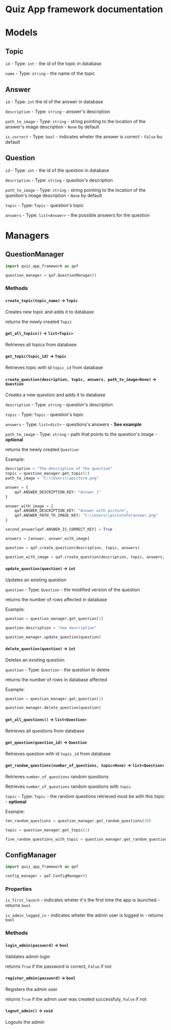 # Quiz App framework documentation

# Models

## Topic
`id` - Type: `int` - the id of the topic in database 

`name` - Type: `string` - the name of the topic

## Answer
`id` - Type: `int` the id of the answer in database

`description` - Type: `string` - answer's description

`path_to_image` - Type: `string` - string pointing to the location of the answer's image description - `None` by default

`is_correct` - Type: `bool` - indicates wheter the answer is correct - `False` bu default




## Question
`id` - Type: `int` - the id of the question in database

`description` - Type: `string` - question's description

`path_to_image` - Type: `string` - string pointing to the location of the question's image description - `None` by default

`topic` - Type: `Topic` - question's topic

`answers` - Type: `list<Answer>` - the possible answers for the question


# Managers

## QuestionManager
```python
import quiz_app_framework as qaf

question_manager = qaf.QuestionManager()
```
### Methods
#### `create_topic(topic_name)` -> `Topic`
Creates new topic and adds it to database

returns the newly created `Topic`

#### `get_all_topics()` -> `list<Topic>`
Retrieves all topics from database

#### `get_topic(topic_id)` -> `Topic`
Retrieves topic with id `topic_id` from database

#### `create_question(description, topic, answers, path_to_image=None)` -> `Question`
Creates a new question and adds it to database

`description` - Type: `string` - question's description

`topic` - Type: `Topic` - question's topic

`answers` - Type: `list<dict>` - questions's answers - **See example**

`path_to_image` - Type: `string` - path that points to the question's image - **optional**

returns the newly created `Question`

Example:
```python
description = "The description of the question"
topic = question_manager.get_topic(1)
path_to_image = "C:\\Users\\apicture.png"

answer = {
    qaf.ANSWER_DESCRIPTION_KEY: "Answer 1"
}

answer_with_image = {
    qaf.ANSWER_DESCRIPTION_KEY: "Answer with picture",
    qaf.ANSWER_PATH_TO_IMAGE_KEY: "C:\\Users\\pictureforanswer.png"
}

second_answer[qaf.ANSWER_IS_CORRECT_KEY] = True

answers = [answer, answer_with_image]

question = qaf.create_question(description, topic, answers)

question_with_image = qaf.create_question(description, topic, answers, path_to_image=path_to_image)
```

#### `update_question(question)` -> `int`
Updates an existing question

`question` - Type: `Question` - the modified version of the question

returns the number of rows affected in database

Example:
```python
question = question_manager.get_question(1)

question.description = "new description"

question_manager.update_question(question)
```

#### `delete_question(question)` -> `int`
Deletes an existing question

`question` - Type: `Question` - the question to delete

returns the number of rows in database affected

Example:
```python
question = question_manager.get_question(1)

question_manager.delete_question(question)
```

#### `get_all_questions()` -> `list<Question>`
Retrieves all questions from database

#### `get_question(question_id)` -> `Question`
Retrieves question with id `topic_id` from database

#### `get_random_questions(number_of_questions, topic=None)` -> `list<Question>`
Retrieves `number_of_questions` random questions

Retrieves `number_of_questions` random questions with `topic`

`topic` - Type: `Topic` - the random questions retrieved must be with this topic - **optional**

Example:
```python
ten_random_questions = question_manager.get_random_questions(10)

topic = question_manager.get_topic(1)

five_random_questions_with_topic = question_manager.get_random_questions(5, topic)
```



## ConfigManager
```python
import quiz_app_framework as qaf

config_manager = qaf.ConfigManager()
```

### Properties
`is_first_launch` - indicates wheter it's the first time the app is launched - returns `bool`

`is_admin_logged_in` - indicates wheter the admin user is logged in - returns `bool`

### Methods
#### `login_admin(password)` -> `bool`
Validates admin login 

returns `True` if the password is correct, `False` if not

#### `register_admin(password)` -> `bool`
Registers the admin user

returns `True` if the admin user was created successfuly, `False` if not

#### `logout_admin()` -> `void`
Logouts the admin
